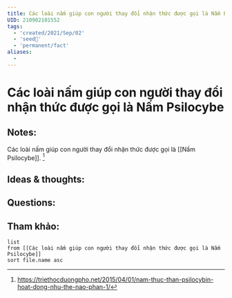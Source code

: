```yaml
---
title: Các loài nấm giúp con người thay đổi nhận thức được gọi là Nấm Psilocybe
UID: 210902101552
tags:
  - 'created/2021/Sep/02'
  - 'seed🥜'
  - 'permanent/fact'
aliases:
  - 
---
```

# Các loài nấm giúp con người thay đổi nhận thức được gọi là Nấm Psilocybe

## Notes:
Các loài nấm giúp con người thay đổi nhận thức được gọi là [[Nấm Psilocybe]]. [^1]

## Ideas & thoughts:

## Questions:


## Tham khảo:
```dataview
list
from [[Các loài nấm giúp con người thay đổi nhận thức được gọi là Nấm Psilocybe]]
sort file.name asc
```
[^1]: https://triethocduongpho.net/2015/04/01/nam-thuc-than-psilocybin-hoat-dong-nhu-the-nao-phan-1/